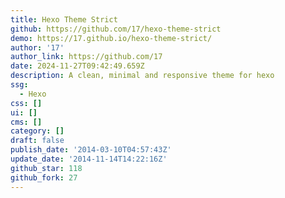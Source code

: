 ```yaml
---
title: Hexo Theme Strict
github: https://github.com/17/hexo-theme-strict
demo: https://17.github.io/hexo-theme-strict/
author: '17'
author_link: https://github.com/17
date: 2024-11-27T09:42:49.659Z
description: A clean, minimal and responsive theme for hexo
ssg:
  - Hexo
css: []
ui: []
cms: []
category: []
draft: false
publish_date: '2014-03-10T04:57:43Z'
update_date: '2014-11-14T14:22:16Z'
github_star: 118
github_fork: 27
---
```

